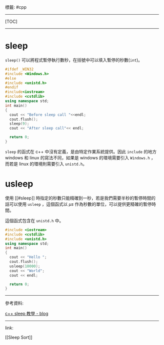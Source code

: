 標籤: #cpp

---

[TOC]

---

# sleep

`sleep()` 可以將程式暫停執行數秒，在括號中可以填入暫停的秒數(`int`)。

```cpp
#ifdef _WIN32
#include <Windows.h>
#else
#include <unistd.h>
#endif
#include<iostream>
#include <cstdlib>
using namespace std;
int main()
{
  cout << "Before sleep call "<<endl;
  cout.flush();
  sleep(9);
  cout << "After sleep call"<< endl;

  return 0;
}
```

`sleep` 的函式在 c++ 中沒有定義，是由特定作業系統提供。因此 `include` 的地方 windows 和 linux 的寫法不同，如果是 windows 的環境需要引入 `Windows.h` ，而若是 linux 的環境則需要引入 `unistd.h`。

# usleep

使用 [[#sleep]] 時指定的秒數只能精確到一秒，若是我們需要半秒的暫停時間的話可以使用 `usleep` ，這個函式以 $\mu s$ 作為秒數的單位，可以提供更精確的暫停時間。

這個函式包含在 `unistd.h` 中。

```cpp
#include <iostream>
#include <cstdlib>
#include <unistd.h>
using namespace std;
int main()
{
  cout << "Hello ";
  cout.flush();
  usleep(10000);
  cout << "World";
  cout << endl;

  return 0;
}
```

---

參考資料:

[c++ sleep 教學 - blog](https://www.delftstack.com/zh-tw/howto/cpp/cpp-delay/)

---

link:

[[Sleep Sort]]